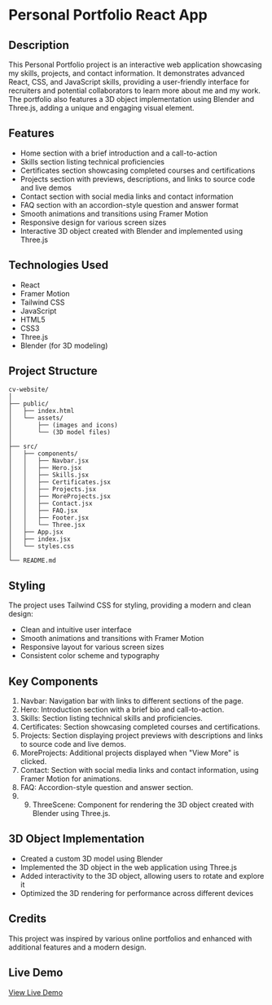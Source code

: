 # Personal Portfolio React App

## Description
This Personal Portfolio project is an interactive web application showcasing my skills, projects, and contact information. It demonstrates advanced React, CSS, and JavaScript skills, providing a user-friendly interface for recruiters and potential collaborators to learn more about me and my work. The portfolio also features a 3D object implementation using Blender and Three.js, adding a unique and engaging visual element.

## Features
- Home section with a brief introduction and a call-to-action
- Skills section listing technical proficiencies
- Certificates section showcasing completed courses and certifications
- Projects section with previews, descriptions, and links to source code and live demos
- Contact section with social media links and contact information
- FAQ section with an accordion-style question and answer format
- Smooth animations and transitions using Framer Motion
- Responsive design for various screen sizes
- Interactive 3D object created with Blender and implemented using Three.js

## Technologies Used
- React
- Framer Motion
- Tailwind CSS
- JavaScript
- HTML5
- CSS3
- Three.js
- Blender (for 3D modeling)

## Project Structure

```
cv-website/
│
├── public/
│   ├── index.html
│   └── assets/
│       ├── (images and icons)
│       └── (3D model files)
│
├── src/
│   ├── components/
│   │   ├── Navbar.jsx
│   │   ├── Hero.jsx
│   │   ├── Skills.jsx
│   │   ├── Certificates.jsx
│   │   ├── Projects.jsx
│   │   ├── MoreProjects.jsx
│   │   ├── Contact.jsx
│   │   ├── FAQ.jsx
│   │   ├── Footer.jsx
│   │   └── Three.jsx
│   ├── App.jsx
│   ├── index.jsx
│   └── styles.css
│
└── README.md

```

## Styling
The project uses Tailwind CSS for styling, providing a modern and clean design:

- Clean and intuitive user interface
- Smooth animations and transitions with Framer Motion
- Responsive layout for various screen sizes
- Consistent color scheme and typography

## Key Components
1. Navbar: Navigation bar with links to different sections of the page.
2. Hero: Introduction section with a brief bio and call-to-action.
3. Skills: Section listing technical skills and proficiencies.
4. Certificates: Section showcasing completed courses and certifications.
5. Projects: Section displaying project previews with descriptions and links to source code and live demos.
6. MoreProjects: Additional projects displayed when "View More" is clicked.
7. Contact: Section with social media links and contact information, using Framer Motion for animations.
8. FAQ: Accordion-style question and answer section.
9. 9. ThreeScene: Component for rendering the 3D object created with Blender using Three.js.

## 3D Object Implementation
- Created a custom 3D model using Blender
- Implemented the 3D object in the web application using Three.js
- Added interactivity to the 3D object, allowing users to rotate and explore it
- Optimized the 3D rendering for performance across different devices


## Credits
This project was inspired by various online portfolios and enhanced with additional features and a modern design. 
<!-- insert tutorial videos followed -->

## Live Demo
[View Live Demo]()